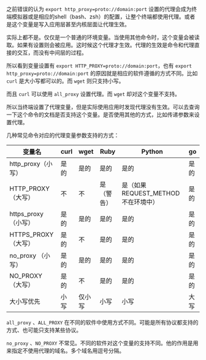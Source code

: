 之前错误的认为 `export http_proxy=proto://domain:port` 设置的代理会成为终端模拟器或是相应的shell（bash、zsh）的配置，让整个终端都使用代理。或者是这个变量是写入应用层甚至内核层面让代理生效。

实际上都不是。仅仅是一个普通的环境变量。当使用其他命令时，这个变量会被读取。如果有设置则会被应用。这时候这个代理才生效。代理的生效是命令和代理直接的交互，而没有中间层的过程。

所以看到变量设置有 `export HTTP_PROXY=proto://domain:port`，也有 `export http_proxy=proto://domain:port` 的原因就是相应的软件遵循的方式不同。比如 `curl` 是大小写都可以的。而 `wget` 则只支持小写。

而且 `curl` 可以使用 `all_proxy` 设置代理。而 `wget` 却对这个变量不支持。

所以当终端设置了代理变量，但是实际使用应用时发现代理没有生效。可以去查询一下这个命令的文档是否支持这个变量。是否使用其他的方式，比如传递参数来设置代理。

几种常见命令对应的代理变量参数支持的方式：

|变量名               |curl   |wget    |Ruby        |Python                             |go|
|---------------------|-------|--------|-------------|-----------------------------------|---|
|http_proxy（小写）    |是的    | 是的      |是的         |是的                                 |是的|
|HTTP_PROXY（大写）    |不      |不       |是（警告）  |是（如果 REQUEST_METHOD 不在环境中） |是的|
|https_proxy（小写）   |是的    | 是的      |是的         |是的                                 |是的|
|HTTPS_PROXY（大写）   |是的    | 不       |是的         |是的                                 |是的|
|no_proxy （小写）     |是的    | 是的      |是的         |是的                                 |是的|
|NO_PROXY （大写）     |是的    | 不       |是的         |是的                                 |是的|
|大小写优先            |小写    | 仅小写     |小写         |小写                                 |大写|


`all_proxy` 、`ALL_PROXY` 在不同的软件中使用方式不同。可能是所有协议都支持的方式、也可能只支持某些协议。

`no_proxy` 、`NO_PROXY` 不常见。不同的软件对这个变量的支持不同。他的作用是用来指定不使用代理的域名。多个域名用逗号分隔。